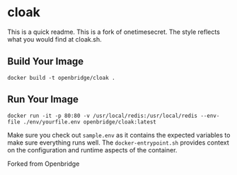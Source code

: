 
# cloak

This is a quick readme. This is a fork of onetimesecret. The style reflects what you would find at cloak.sh.

## Build Your Image

```
docker build -t openbridge/cloak .
```

## Run Your Image
```
docker run -it -p 80:80 -v /usr/local/redis:/usr/local/redis --env-file ./env/yourfile.env openbridge/cloak:latest
```
Make sure you check out `sample.env` as it contains the expected variables to make sure everything runs well. The `docker-entrypoint.sh` provides context on the configuration and runtime aspects of the container.

Forked from Openbridge
